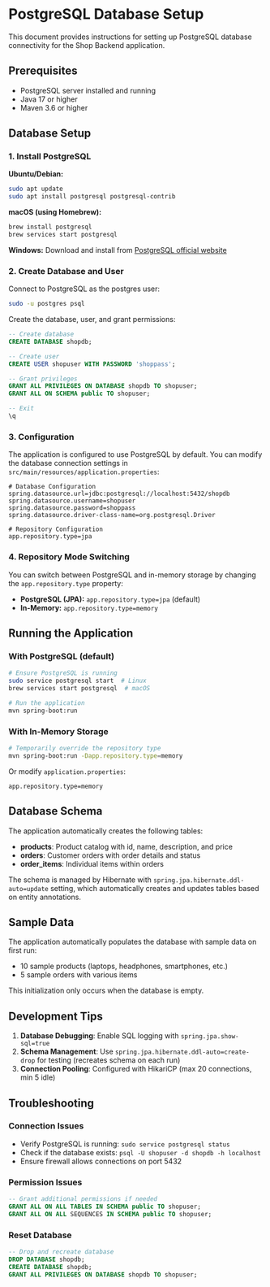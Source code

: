 # PostgreSQL Database Setup

This document provides instructions for setting up PostgreSQL database connectivity for the Shop Backend application.

## Prerequisites

- PostgreSQL server installed and running
- Java 17 or higher
- Maven 3.6 or higher

## Database Setup

### 1. Install PostgreSQL

**Ubuntu/Debian:**
```bash
sudo apt update
sudo apt install postgresql postgresql-contrib
```

**macOS (using Homebrew):**
```bash
brew install postgresql
brew services start postgresql
```

**Windows:**
Download and install from [PostgreSQL official website](https://www.postgresql.org/download/windows/)

### 2. Create Database and User

Connect to PostgreSQL as the postgres user:
```bash
sudo -u postgres psql
```

Create the database, user, and grant permissions:
```sql
-- Create database
CREATE DATABASE shopdb;

-- Create user
CREATE USER shopuser WITH PASSWORD 'shoppass';

-- Grant privileges
GRANT ALL PRIVILEGES ON DATABASE shopdb TO shopuser;
GRANT ALL ON SCHEMA public TO shopuser;

-- Exit
\q
```

### 3. Configuration

The application is configured to use PostgreSQL by default. You can modify the database connection settings in `src/main/resources/application.properties`:

```properties
# Database Configuration
spring.datasource.url=jdbc:postgresql://localhost:5432/shopdb
spring.datasource.username=shopuser
spring.datasource.password=shoppass
spring.datasource.driver-class-name=org.postgresql.Driver

# Repository Configuration
app.repository.type=jpa
```

### 4. Repository Mode Switching

You can switch between PostgreSQL and in-memory storage by changing the `app.repository.type` property:

- **PostgreSQL (JPA):** `app.repository.type=jpa` (default)
- **In-Memory:** `app.repository.type=memory`

## Running the Application

### With PostgreSQL (default)
```bash
# Ensure PostgreSQL is running
sudo service postgresql start  # Linux
brew services start postgresql  # macOS

# Run the application
mvn spring-boot:run
```

### With In-Memory Storage
```bash
# Temporarily override the repository type
mvn spring-boot:run -Dapp.repository.type=memory
```

Or modify `application.properties`:
```properties
app.repository.type=memory
```

## Database Schema

The application automatically creates the following tables:

- **products**: Product catalog with id, name, description, and price
- **orders**: Customer orders with order details and status
- **order_items**: Individual items within orders

The schema is managed by Hibernate with `spring.jpa.hibernate.ddl-auto=update` setting, which automatically creates and updates tables based on entity annotations.

## Sample Data

The application automatically populates the database with sample data on first run:
- 10 sample products (laptops, headphones, smartphones, etc.)
- 5 sample orders with various items

This initialization only occurs when the database is empty.

## Development Tips

1. **Database Debugging**: Enable SQL logging with `spring.jpa.show-sql=true`
2. **Schema Management**: Use `spring.jpa.hibernate.ddl-auto=create-drop` for testing (recreates schema on each run)
3. **Connection Pooling**: Configured with HikariCP (max 20 connections, min 5 idle)

## Troubleshooting

### Connection Issues
- Verify PostgreSQL is running: `sudo service postgresql status`
- Check if the database exists: `psql -U shopuser -d shopdb -h localhost`
- Ensure firewall allows connections on port 5432

### Permission Issues
```sql
-- Grant additional permissions if needed
GRANT ALL ON ALL TABLES IN SCHEMA public TO shopuser;
GRANT ALL ON ALL SEQUENCES IN SCHEMA public TO shopuser;
```

### Reset Database
```sql
-- Drop and recreate database
DROP DATABASE shopdb;
CREATE DATABASE shopdb;
GRANT ALL PRIVILEGES ON DATABASE shopdb TO shopuser;
```
